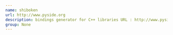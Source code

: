 ```yaml
---
name: shiboken
url: http://www.pyside.org
description: bindings generator for C++ libraries URL : http://www.pyside.org Groups : None
group: None
---
```

